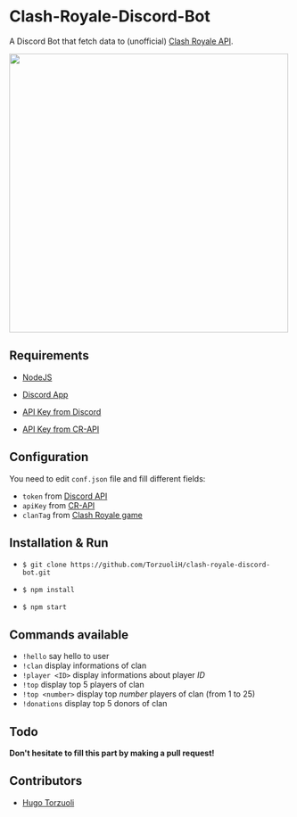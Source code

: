 # Clash-Royale-Discord-Bot

A Discord Bot that fetch data to (unofficial) [Clash Royale API](https://github.com/cr-api/cr-api).

<img src="https://i.imgur.com/0F5Qtc0.png" width="500">

## Requirements

- [NodeJS](https://nodejs.org/en/)

- [Discord App](discord.gg)

- [API Key from Discord](https://discord.js.org)

- [API Key from CR-API](http://docs.cr-api.com)

## Configuration

You need to edit `conf.json` file and fill different fields:

- `token` from [Discord API](https://discord.js.org)
- `apiKey` from [CR-API](http://docs.cr-api.com)
- `clanTag` from [Clash Royale game](https://clashroyale.com)

## Installation & Run

- `$ git clone https://github.com/TorzuoliH/clash-royale-discord-bot.git`

- `$ npm install`

- `$ npm start` 

## Commands available

- `!hello` say hello to user
- `!clan` display informations of clan
- `!player <ID>` display informations about player _ID_
- `!top` display top 5 players of clan
- `!top <number>` display top _number_ players of clan (from 1 to 25)
- `!donations` display top 5 donors of clan

## Todo

**Don't hesitate to fill this part by making a pull request!**

## Contributors

- [Hugo Torzuoli](https://github.com/TorzuoliH/)

